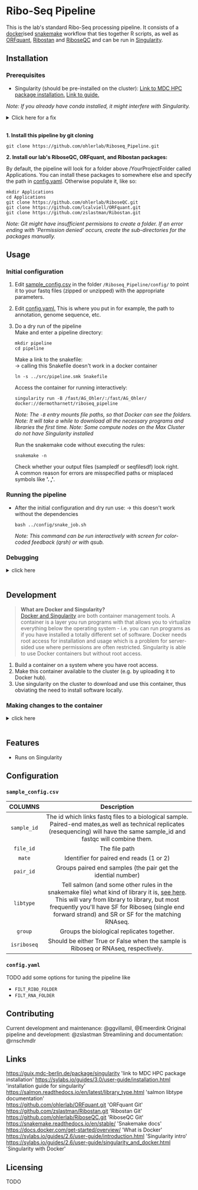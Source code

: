 # Ribo-Seq Pipeline

This is the lab's standard Ribo-Seq processing pipeline. It consists of a [docker](https://docs.docker.com/get-started/overview/)ised [snakemake](https://snakemake.readthedocs.io/en/stable/) workflow that ties together R scripts, as well as [ORFquant](https://github.com/ohlerlab/ORFquant.git), [Ribostan](https://github.com/zslastman/Ribostan.git) and [RiboseQC](https://github.com/ohlerlab/RiboseQC.git) and can be run in [Singularity](https://sylabs.io/guides/2.6/user-guide/introduction.html).  

## Installation

### Prerequisites 
- Singularity (should be pre-installed on the cluster): 
[Link to MDC HPC package installation.](https://guix.mdc-berlin.de/package/singularity)
[Link to guide.](https://sylabs.io/guides/3.0/user-guide/installationhtml)   

*Note: If you already have conda installed, it might interfere with Singularity.*  

<details><summary>Click here for a fix</summary>
<p>
    
    Add this to the end of your `~/.bashrc` file

    ```
    export PATH=$PATH:/usr/bin
    export PATH=$PATH:/usr/sbin
    if [ $SINGULARITY_NAME ]; then
        echo "in a singularity container, miniconda and guix entriesare    removed    from path";
        export PATH=$(echo $PATH | tr ':' '\n' | grep  -v '/guix' | grep-v     '/  miniconda' | tr '\n' ':' )
        echo $PATH
    fi
    ```
</p>
</details>
</br>


**1. Install this pipeline by git cloning**
```
git clone https://github.com/ohlerlab/Riboseq_Pipeline.git
```

**2. Install our lab's RiboseQC, ORFquant, and Ribostan packages:**  

By default, the pipeline will look for a folder above /YourProjectFolder called Applications. You can install these packages to somewhere else and specify the path in [config.yaml](/README.md#config.yaml). Otherwise populate it, like so:  

```
mkdir Applications
cd Applications
git clone https://github.com/ohlerlab/RiboseQC.git
git clone https://github.com/lcalviell/ORFquant.git
git clone https://github.com/zslastman/Ribostan.git
```
*Note: Git might have insufficient permisions to create a folder. If an error ending with 'Permission denied' occurs, create the sub-directories for the packages manually.*  

## Usage

### Initial configuration

1. Edit [sample_config.csv](/README.md#sample_config.csv) in the folder `/Riboseq_Pipeline/config/` to point it to your fastq files (zipped or unzipped) with the appropriate parameters.

2. Edit [config.yaml.](/README.md#config.yaml) This is where you put in for example, the path to annotation, genome sequence, etc.

3. Do a dry run of the pipeline  
    Make and enter a pipeline directory: 
    ```
    mkdir pipeline
    cd pipeline
    ```
    Make a link to the snakefile:  
    -> calling this Snakefile doesn't work in a docker container
    ```
    ln -s ../src/pipeline.smk Snakefile
    ```
    Access the container for running interactively: 
    ```
    singularity run -B /fast/AG_Ohler/:/fast/AG_Ohler/ docker://dermotharnett/riboseq_pipeline
    ```
    *Note: The `-B` entry mounts file paths, so that Docker can see the 
    folders.*   
    *Note: It will take a while to download all the necessary programs and 
    libraries the first time.*
    *Note: Some compute nodes on the Max Cluster do not have Singularity installed*

    Run the snakemake code without executing the rules:
    ```
    snakemake -n
    ```  
    Check whether your output files (sampledf or seqfilesdf) look right.  
    A common reason for errors are misspecified paths or misplaced symbols like **'. ,'**.   

### Running the pipeline
- After the initial configuration and dry run use:
-> this doesn't work without the dependencies
    ```
    bash ../config/snake_job.sh
    ```

    *Note: This command can be run interactively with screen for color-coded feedback (qrsh) or with qsub.*


### Debugging

<details><summary>click here</summary>
<p>

- You can look at the individual rules (code run for a specific file) in the snakemake file `/src/pipeline.smk`. You can also rerun a specific file without submitting it to the cluster. Using this approach will show you the command that's being run and the error message:
    ```
    snakemake -p -j2 problem_file
    ```
    *Note: Errors for specific jobs are saved in the log files in `/sge_logs/`*

- Command to check *cutadapt* worked:
    ```
    grep Summary -A7 pipeline/cutadapt_reads/*/*fastq.gz.cutadaptstats.txt
    ```

- Command to see how many reads were lost to *collapse_reads*:
    ```
    Sys.glob('pipeline/collapse_reads/*/*.fastq.gz.collreadstats.txt')%>%setNames(.,basename(dirname(.)))%>%map(readLines)%>%map(head,4)%>%map(tail,2)%>%map(str_extract,'\\d+')%>%simplify2array%>%t%>%set_colnames(c('input','uniq'))%>%as.data.frame(stringsAsFactors=F)%>%rownames_to_column('sample')%>%mutate(unique = round(as.numeric(uniq)/as.numeric(input),3))
    ```

</p>
</details>
</br>

## Development

>**What are Docker and Singularity?**  
[Docker and Singularity](https://sylabs.io/guides/2.6/user-guide/singularity_and_docker.html) are both container management tools. A container is a layer you run programs with that allows you to virtualize everything below the operating system - i.e. you can run programs as if you have installed a totally different set of software. Docker needs root access for installation and usage which is a problem for server-sided use where permissions are often restricted. Singularity is able to use Docker containers but without root access.  

1. Build a container on a system where you have root access.
2. Make this container available to the cluster (e.g. by uploading it to Docker hub). 
3. Use singularity on the cluster to download and use this container, thus obviating the need to install software locally.  

### Making changes to the container

<details><summary>click here</summary>
<p>

1. Install Docker
2. Create or login to a profile on Docker hub.
3. Create a folder and put the ‘DOCKERFILE’ from the repo inside.
4. Edit it as needed.  
    *Note: When editing, add lines AFTER the existing ones or it will have to rerun everything above (it will run everything on the first time regardless).*  
    E.g., to install gplot2, add 
    ```
    RUN R -e ‘BiocManager::install(c(“ggplot2”))’ 
    ```
5. Build the container with: 
    ```
    docker build -t YOUR_DOCKERHUB_NAME/riboseq_pipeline .
    ```
6. Push it to Docker hub with: 
    ```
    docker push YOUR_DOCKERHUB_NAME/riboseq_pipeline
    ```
7. To make snakemake refresh the container, delete `myproject/pipeline/.snakemake/singularity`.
8. Either   
    - step into the container to run snakemake from there:
        ```
        singularity run -B /fast/AG_Ohler/:/fast/AG_Ohler/ docker://YOUR_DOCKERHUB_NAME/riboseq_pipeline
        ```  
    - or use the snake_job script:
        ```
        bash ../src/snake_job.sh
        ```
        >*Note: The script passes the flags `—use-singularity  --singularity-args "-B /fast/AG_Ohler/:/fast/AG_Ohler/"` to snakemake so that each cluster node uses it.*



#### Tips for docker environments

- It’s easy to unintentionally push the incorrect Docker environment as you build.  
Make sure the commands are correct, especially the tag names. You can go on Docker hub and go to tags `>` latest, and see what commands were run to make the container. Click on each line to see the complete command.
- Often, problems can occur when other entries in your `.bashrc` change your path.

</p>
</details>
</br>

## Features
- Runs on Singularity

## Configuration

### `sample_config.csv`

|COLUMNS |Description|
|:---:|:---:|
|``sample_id``|The id which links fastq files to a biological sample. Paired-end mates,as well as technical replicates (resequencing) will have the same sample_id and fastqc will combine them.|
|``file_id``| The file path|
|``mate``|Identifier for paired end reads (1 or 2)|
|``pair_id``|Groups paired end samples (the pair get the idential number)|
|`libtype`|Tell salmon (and some other rules in the snakemake file) what kind of library it is, [see here](https://salmon.readthedocs.io/en/latest/library_type.html). This will vary from library to library, but most frequently you'll have SF for Riboseq (single end forward strand) and SR or SF for the matching RNAseq.|
|`group`|Groups the biological replicates together.|
|`isriboseq`|Should be either True or False when the sample is Riboseq or RNAseq, respectively.|  

### `config.yaml`
TODO add some options for tuning the pipeline like  
- `FILT_RIBO_FOLDER`  
- `FILT_RNA_FOLDER`

## Contributing
Current development and maintenance: @ggvillamil, @Emeerdink
Original pipeline and development: @zslastman
Streamlining and documentation: @rnschmdlr

## Links
https://guix.mdc-berlin.de/package/singularity 'link to MDC HPC package installation'
https://sylabs.io/guides/3.0/user-guide/installation.html 'installation guide for singularity'  
https://salmon.readthedocs.io/en/latest/library_type.html 'salmon libtype documentation'  
https://github.com/ohlerlab/ORFquant.git 'ORFquant Git'  
https://github.com/zslastman/Ribostan.git 'Ribostan Git'  
https://github.com/ohlerlab/RiboseQC.git 'RiboseQC Git'  
https://snakemake.readthedocs.io/en/stable/ 'Snakemake docs'  
https://docs.docker.com/get-started/overview/ 'What is Docker'  
https://sylabs.io/guides/2.6/user-guide/introduction.html 'Singularity intro'  
https://sylabs.io/guides/2.6/user-guide/singularity_and_docker.html 'Singularity with Docker'

## Licensing
TODO
